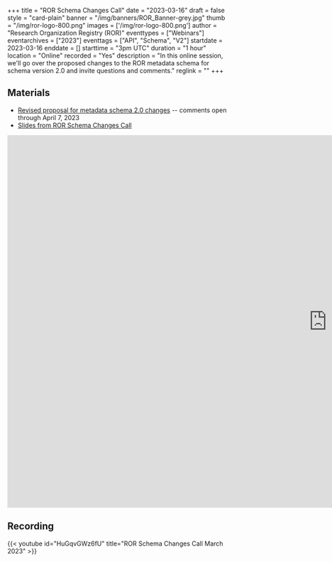 +++
title = "ROR Schema Changes Call" 
date = "2023-03-16" 
draft = false 
style = "card-plain" 
banner = "/img/banners/ROR_Banner-grey.jpg" 
thumb = "/img/ror-logo-800.png" 
images = ['/img/ror-logo-800.png']
author = "Research Organization Registry (ROR)" 
eventtypes = ["Webinars"]
eventarchives = ["2023"]
eventtags = ["API", "Schema", "V2"]
startdate = 2023-03-16
enddate = []
starttime = "3pm UTC"
duration = "1 hour"
location = "Online"
recorded = "Yes"
description = "In this online session, we'll go over the proposed changes to the ROR metadata schema for schema version 2.0 and invite questions and comments."
reglink = ""
+++

## Materials

- [Revised proposal for metadata schema 2.0 changes](https://docs.google.com/document/d/18Qg6-lv2Fxkc97SLpD8gdS0V8p0y9fdaZEywyeyKJWM/edit?usp=sharing) -- comments open through April 7, 2023
- [Slides from ROR Schema Changes Call](https://docs.google.com/presentation/d/e/2PACX-1vRUYtNHNm5C-CDrhOl27488iPA9ZdLPnGVzSeOMrqwNoqmnyTTRw52P8ETmTMZuAkA09iDm3flYVY3s/pub?start=false&loop=false&delayms=3000)

<iframe src="https://docs.google.com/presentation/d/e/2PACX-1vRUYtNHNm5C-CDrhOl27488iPA9ZdLPnGVzSeOMrqwNoqmnyTTRw52P8ETmTMZuAkA09iDm3flYVY3s/embed?start=false&loop=false&delayms=3000" frameborder="0" width="1440" height="839" allowfullscreen="true" mozallowfullscreen="true" webkitallowfullscreen="true"></iframe>


## Recording 

{{< youtube id="HuGqvGWz6fU" title="ROR Schema Changes Call March 2023" >}}




